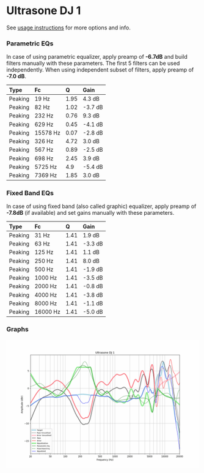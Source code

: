 # Ultrasone DJ 1
See [usage instructions](https://github.com/jaakkopasanen/AutoEq#usage) for more options and info.

### Parametric EQs
In case of using parametric equalizer, apply preamp of **-6.7dB** and build filters manually
with these parameters. The first 5 filters can be used independently.
When using independent subset of filters, apply preamp of **-7.0 dB**.

| Type    | Fc       |    Q | Gain    |
|:--------|:---------|:-----|:--------|
| Peaking | 19 Hz    | 1.95 | 4.3 dB  |
| Peaking | 82 Hz    | 1.02 | -3.7 dB |
| Peaking | 232 Hz   | 0.76 | 9.3 dB  |
| Peaking | 629 Hz   | 0.45 | -4.1 dB |
| Peaking | 15578 Hz | 0.07 | -2.8 dB |
| Peaking | 326 Hz   | 4.72 | 3.0 dB  |
| Peaking | 567 Hz   | 0.89 | -2.5 dB |
| Peaking | 698 Hz   | 2.45 | 3.9 dB  |
| Peaking | 5725 Hz  | 4.9  | -5.4 dB |
| Peaking | 7369 Hz  | 1.85 | 3.0 dB  |

### Fixed Band EQs
In case of using fixed band (also called graphic) equalizer, apply preamp of **-7.8dB**
(if available) and set gains manually with these parameters.

| Type    | Fc       |    Q | Gain    |
|:--------|:---------|:-----|:--------|
| Peaking | 31 Hz    | 1.41 | 1.9 dB  |
| Peaking | 63 Hz    | 1.41 | -3.3 dB |
| Peaking | 125 Hz   | 1.41 | 1.1 dB  |
| Peaking | 250 Hz   | 1.41 | 8.0 dB  |
| Peaking | 500 Hz   | 1.41 | -1.9 dB |
| Peaking | 1000 Hz  | 1.41 | -3.5 dB |
| Peaking | 2000 Hz  | 1.41 | -0.8 dB |
| Peaking | 4000 Hz  | 1.41 | -3.8 dB |
| Peaking | 8000 Hz  | 1.41 | -1.1 dB |
| Peaking | 16000 Hz | 1.41 | -5.0 dB |

### Graphs
![](./Ultrasone%20DJ%201.png)